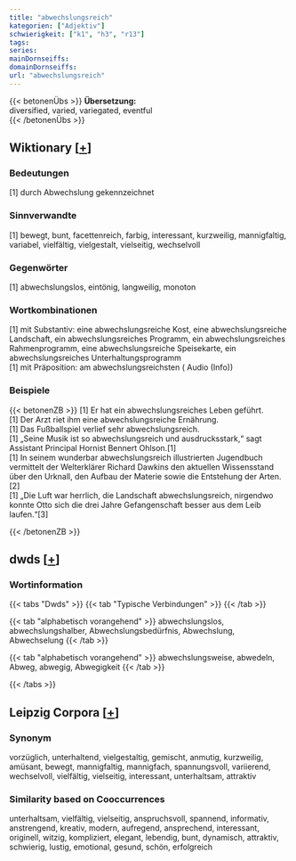 ```yaml
---
title: "abwechslungsreich"
kategorien: ["Adjektiv"]
schwierigkeit: ["k1", "h3", "r13"]
tags:
series:
mainDornseiffs:
domainDornseiffs:
url: "abwechslungsreich"
---
```


{{< betonenÜbs >}}
**Übersetzung:**  
diversified, varied, variegated, eventful  
{{< /betonenÜbs >}}

## Wiktionary [[+](https://de.wiktionary.org/wiki/abwechslungsreich)]

### Bedeutungen
[1] durch Abwechslung gekennzeichnet  

### Sinnverwandte
[1] bewegt, bunt, facettenreich, farbig, interessant, kurzweilig, mannigfaltig, variabel, vielfältig, vielgestalt, vielseitig, wechselvoll  

### Gegenwörter
[1] abwechslungslos, eintönig, langweilig, monoton  

### Wortkombinationen
[1] mit Substantiv: eine abwechslungsreiche Kost, eine abwechslungsreiche Landschaft, ein abwechslungsreiches Programm, ein abwechslungsreiches Rahmenprogramm, eine abwechslungsreiche Speisekarte, ein abwechslungsreiches Unterhaltungsprogramm  
[1] mit Präposition: am abwechslungsreichsten ( Audio (Info))  

### Beispiele
{{< betonenZB >}}
[1] Er hat ein abwechslungsreiches Leben geführt.  
[1] Der Arzt riet ihm eine abwechslungsreiche Ernährung.  
[1] Das Fußballspiel verlief sehr abwechslungsreich.  
[1] „Seine Musik ist so abwechslungsreich und ausdrucksstark,“ sagt Assistant Principal Hornist Bennert Ohlson.[1]  
[1] In seinem wunderbar abwechslungsreich illustrierten Jugendbuch vermittelt der Welterklärer Richard Dawkins den aktuellen Wissensstand über den Urknall, den Aufbau der Materie sowie die Entstehung der Arten.[2]  
[1] „Die Luft war herrlich, die Landschaft abwechslungsreich, nirgendwo konnte Otto sich die drei Jahre Gefangenschaft besser aus dem Leib laufen.“[3]  

{{< /betonenZB >}}


## dwds [[+](https://www.dwds.de/wb/abwechslungsreich)]

### Wortinformation
{{< tabs "Dwds" >}}
{{< tab "Typische Verbindungen" >}}
{{< /tab >}}

{{< tab "alphabetisch vorangehend" >}}
abwechslungslos, abwechslungshalber, Abwechslungsbedürfnis, Abwechslung, Abwechselung
{{< /tab >}}

{{< tab "alphabetisch vorangehend" >}}
abwechslungsweise, abwedeln, Abweg, abwegig, Abwegigkeit
{{< /tab >}}

{{< /tabs >}}

## Leipzig Corpora [[+](https://corpora.uni-leipzig.de/en/res?word=abwechslungsreich&corpusId=deu_newscrawl-public_2018)]


### Synonym
vorzüglich, unterhaltend, vielgestaltig, gemischt, anmutig, kurzweilig, amüsant, bewegt, mannigfaltig, mannigfach, spannungsvoll, variierend, wechselvoll, vielfältig, vielseitig, interessant, unterhaltsam, attraktiv


### Similarity based on Cooccurrences
unterhaltsam, vielfältig, vielseitig, anspruchsvoll, spannend, informativ, anstrengend, kreativ, modern, aufregend, ansprechend, interessant, originell, witzig, kompliziert, elegant, lebendig, bunt, dynamisch, attraktiv, schwierig, lustig, emotional, gesund, schön, erfolgreich

